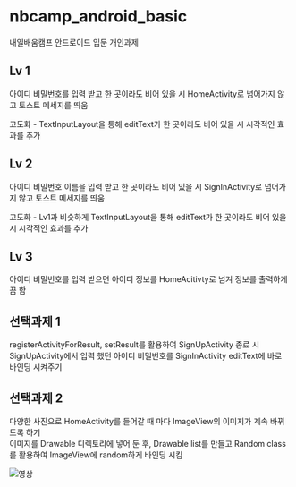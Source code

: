nbcamp_android_basic
===
내일배움캠프 안드로이드 입문 개인과제


## Lv 1
아이디 비밀번호를 입력 받고 한 곳이라도 비어 있을 시 HomeActivity로 넘어가지 않고 토스트 메세지를 띄움  

고도화 - TextInputLayout을 통해 editText가 한 곳이라도 비어 있을 시 시각적인 효과를 추가  

## Lv 2
아이디 비밀번호 이름을 입력 받고 한 곳이라도 비어 있을 시 SignInActivity로 넘어가지 않고 토스트 메세지를 띄움  
  
고도화 - Lv1과 비슷하게 TextInputLayout을 통해 editText가 한 곳이라도 비어 있을 시 시각적인 효과를 추가

## Lv 3
아이디 비밀번호를 입력 받으면 아이디 정보를 HomeAcitivty로 넘겨 정보를 출력하게 끔 함  

## 선택과제 1
registerActivityForResult, setResult를 활용하여 SignUpActivity 종료 시 SignUpActivity에서 입력 했던 아이디 비밀번호를
SignInActivity editText에 바로 바인딩 시켜주기  

## 선택과제 2
다양한 사진으로 HomeActivity를 들어갈 때 마다 ImageView의 이미지가 계속 바뀌도록 하기  
이미지를 Drawable 디렉토리에 넣어 둔 후, Drawable list를 만들고 Random class를 활용하여 ImageView에 random하게
바인딩 시킴

  
  
![영상](https://github.com/Kim-Min-Jong/nbcamp_android_basic/assets/79445881/8a268bef-d2fc-40e2-a334-9d4806056a12)
